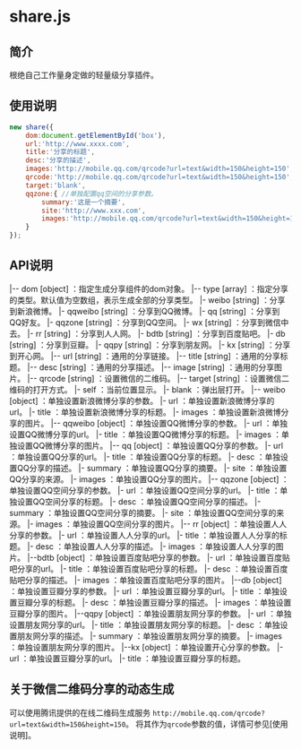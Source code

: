 # share.js #

## 简介 ##
根绝自己工作量身定做的轻量级分享插件。

## 使用说明 ##

```javascript
new share({
    dom:document.getElementById('box'),
    url:'http://www.xxxx.com',
    title:'分享的标题',
    desc:'分享的描述',
    images:'http://mobile.qq.com/qrcode?url=text&width=150&height=150',
    qrcode:'http://mobile.qq.com/qrcode?url=text&width=150&height=150',
    target:'blank',    
    qqzone:{ //单独配置qq空间的分享参数。
        summary:'这是一个摘要',
        site:'http://www.xxx.com',
        images:'http://mobile.qq.com/qrcode?url=text&width=150&height=150'
    }
});
```

## API说明 ##

|-- dom [object]        ：指定生成分享组件的dom对象。
|-- type [array]            ：指定分享的类型。默认值为空数组，表示生成全部的分享类型。
    |- weibo [string]      ：分享到新浪微博。
    |- qqweibo [string]    ：分享到QQ微博。
    |- qq [string]         ：分享到QQ好友。
    |- qqzone [string]     ：分享到QQ空间。
    |- wx [string]         ：分享到微信中去。
    |- rr [string]        ：分享到人人网。
    |- bdtb [string]    ：分享到百度贴吧。
    |- db [string]        ：分享到豆瓣。
    |- qqpy [string]      ：分享到朋友网。
    |- kx [string]        ：分享到开心网。
|-- url [string]             ：通用的分享链接。
|-- title [string]        ：通用的分享标题。
|-- desc [string]        ：通用的分享描述。
|-- image [string]         ：通用的分享图片。
|-- qrcode [string]         ：设置微信的二维码。
|-- target [string]         ：设置微信二维码的打开方式。
    |- self            ：当前位置显示。
    |- blank            ：弹出层打开。
|-- weibo [object]        ：单独设置新浪微博分享的参数。
    |- url             ：单独设置新浪微博分享的url。
    |- title            ：单独设置新浪微博分享的标题。
    |- images            ：单独设置新浪微博分享的图片。
 |-- qqweibo [object]    ：单独设置QQ微博分享的参数。
    |- url             ：单独设置QQ微博分享的url。
    |- title            ：单独设置QQ微博分享的标题。
    |- images            ：单独设置QQ微博分享的图片。
|-- qq [object]            ：单独设置QQ分享的参数。
    |- url             ：单独设置QQ分享的url。
    |- title            ：单独设置QQ分享的标题。
    |- desc            ：单独设置QQ分享的描述。
    |- summary        ：单独设置QQ分享的摘要。
    |- site            ：单独设置QQ分享的来源。
    |- images            ：单独设置QQ分享的图片。
|-- qqzone [object]        ：单独设置QQ空间分享的参数。
    |- url             ：单独设置QQ空间分享的url。
    |- title            ：单独设置QQ空间分享的标题。
    |- desc            ：单独设置QQ空间分享的描述。
    |- summary        ：单独设置QQ空间分享的摘要。
    |- site            ：单独设置QQ空间分享的来源。
    |- images            ：单独设置QQ空间分享的图片。
|-- rr [object]            ：单独设置人人分享的参数。
    |- url             ：单独设置人人分享的url。
    |- title            ：单独设置人人分享的标题。
    |- desc            ：单独设置人人分享的描述。
    |- images            ：单独设置人人分享的图片。
|--bdtb [object]        ：单独设置百度贴吧分享的参数。
    |- url             ：单独设置百度贴吧分享的url。
    |- title            ：单独设置百度贴吧分享的标题。
    |- desc            ：单独设置百度贴吧分享的描述。
    |- images            ：单独设置百度贴吧分享的图片。
|--db [object]            ：单独设置豆瓣分享的参数。
    |- url             ：单独设置豆瓣分享的url。
    |- title            ：单独设置豆瓣分享的标题。
    |- desc            ：单独设置豆瓣分享的描述。
    |- images            ：单独设置豆瓣分享的图片。
|--qqpy [object]         ：单独设置朋友网分享的参数。
    |- url             ：单独设置朋友网分享的url。
    |- title            ：单独设置朋友网分享的标题。
    |- desc            ：单独设置朋友网分享的描述。
    |- summary        ：单独设置朋友网分享的摘要。
    |- images            ：单独设置朋友网分享的图片。
|--kx [object]         ：单独设置开心分享的参数。
    |- url             ：单独设置豆瓣分享的url。
    |- title            ：单独设置豆瓣分享的标题。

## 关于微信二维码分享的动态生成 ##
可以使用腾讯提供的在线二维码生成服务 `http://mobile.qq.com/qrcode?url=text&width=150&height=150`。
将其作为`qrcode`参数的值，详情可参见[使用说明]。
